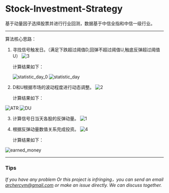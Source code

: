 # Stock-Investment-Strategy
基于动量因子选择股票并进行行业回测，数据基于中信全指和中信一级行业。

---

算法核心思路：
1. 寻找信号触发日。（满足下跌超过阈值D,回弹不超过阈值U,触底反弹超过阈值U）
   ![3](https://github.com/ArcherCYM/Stock-Investment-Strategy/assets/49087999/1ad7a128-0348-4e13-b32f-2ba970ad154a)

   计算结果如下：
   
   ![statistic_day_0](https://github.com/ArcherCYM/Stock-Investment-Strategy/assets/49087999/8ce5fee2-7409-4243-a427-f4e6796cabf4)
   ![statistic_day](https://github.com/ArcherCYM/Stock-Investment-Strategy/assets/49087999/f5403466-8a64-4546-86fc-3dc7808153b2)


   
3. D和U根据市场的波动程度进行动态调整。
![2](https://github.com/ArcherCYM/Stock-Investment-Strategy/assets/49087999/1938e341-444a-4615-889f-c8272a0a3d1c)

   计算结果如下：
   
![ATR](https://github.com/ArcherCYM/Stock-Investment-Strategy/assets/49087999/ce1c4668-a6f1-4abf-9ccc-9d199d4e3a47)
![DU](https://github.com/ArcherCYM/Stock-Investment-Strategy/assets/49087999/bcca10ef-fd61-475a-a43c-3e13bc653114)


   
3. 计算信号日当天各股的反弹动量。
![1](https://github.com/ArcherCYM/Stock-Investment-Strategy/assets/49087999/fb954e68-244e-4333-8d71-73430516b003)

   
4. 根据反弹动量数值关系完成投资。
![4](https://github.com/ArcherCYM/Stock-Investment-Strategy/assets/49087999/125389f7-6560-4c0d-be1c-0eab0f8a5340)

   计算结果如下：
   
![earned_money](https://github.com/ArcherCYM/Stock-Investment-Strategy/assets/49087999/6958b061-ca24-4805-91f2-83ee7cc6aab3)



---

### Tips
*If you have any problem Or this project is infringing，you can send an email archercym@gmail.com or make an issue directly. We can discuss together.*
